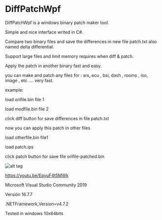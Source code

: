 # DiffPatchWpf

DiffPatchWpf  is a windows binary patch maker tool.

Simple and nice interface writed in C#.
 
Compare two binary files and save the differences in new file patch.txt also named delta differential.

Support large files and limit memory requires when diff & patch.

Apply the patch in another binary fast and easy.

you can make and patch any files for : srs, ecu , bsi, dash , rooms , iso, image , etc ....  very fast.


example: 

load orifile.bin  file 1 

load modfile.bin  file 2

click diff button for save differences in file patch.txt

now you can apply this patch in other files

load otherfile.bin file1

load patch.ips

click patch button for save file orifile-patched.bin





![alt tag](https://github.com/reproteq/DiffPatchWpf/blob/main/DiffPatchWpf-screenshoot.png) 



https://youtu.be/EpyuF4t5MWk

Microsoft Visual Studio Community 2019

Versión 16.7.7

.NETFramework,Version=v4.7.2

Tested in windows 10x64bits
